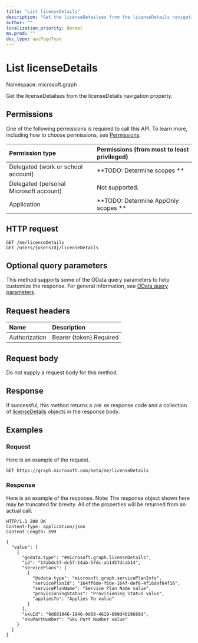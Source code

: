```yaml
---
title: "List licenseDetails"
description: "Get the licenseDetailses from the licenseDetails navigation property."
author: ""
localization_priority: Normal
ms.prod: ""
doc_type: apiPageType
---
```


# List licenseDetails

Namespace: microsoft.graph

Get the licenseDetailses from the licenseDetails navigation property.

## Permissions
One of the following permissions is required to call this API. To learn more, including how to choose permissions, see [Permissions](/concepts/permissions-reference.md).

|Permission type|Permissions (from most to least privileged)|
|:---|:---|
|Delegated (work or school account)|**TODO: Determine scopes **|
|Delegated (personal Microsoft account)|Not supported.|
|Application|**TODO: Determine AppOnly scopes **|

## HTTP request
<!-- {
  "blockType": "ignored"
}
-->
``` http
GET /me/licenseDetails
GET /users/{usersId}/licenseDetails
```

## Optional query parameters
This method supports some of the OData query parameters to help customize the response. For general information, see [OData query parameters](/graph/query-parameters).

## Request headers
|Name|Description|
|:---|:---|
|Authorization|Bearer {token}.Required|

## Request body
Do not supply a request body for this method.

## Response
If successful, this method returns a `200 OK` response code and a collection of [licenseDetails](../resources/licensedetails.md) objects in the response body.

## Examples

### Request
Here is an example of the request.
<!-- {
  "blockType": "request",
  "name": "get_licensedetails"
}
-->
``` http
GET https://graph.microsoft.com/beta/me/licenseDetails
```

### Response
Here is an example of the response. Note: The response object shown here may be truncated for brevity. All of the properties will be returned from an actual call.
<!-- {
  "blockType": "response",
  "truncated": true,
  "@odata.type": "collection(microsoft.graph.licensedetails)"
}
-->
``` http
HTTP/1.1 200 OK
Content-Type: application/json
Content-Length: 599

{
  "value": [
    {
      "@odata.type": "#microsoft.graph.licenseDetails",
      "id": "14abdc57-dc57-14ab-57dc-ab1457dcab14",
      "servicePlans": [
        {
          "@odata.type": "microsoft.graph.servicePlanInfo",
          "servicePlanId": "164ff6de-f6de-164f-def6-4f16def64f16",
          "servicePlanName": "Service Plan Name value",
          "provisioningStatus": "Provisioning Status value",
          "appliesTo": "Applies To value"
        }
      ],
      "skuId": "9d681946-1946-9d68-4619-689d4619689d",
      "skuPartNumber": "Sku Part Number value"
    }
  ]
}
```

